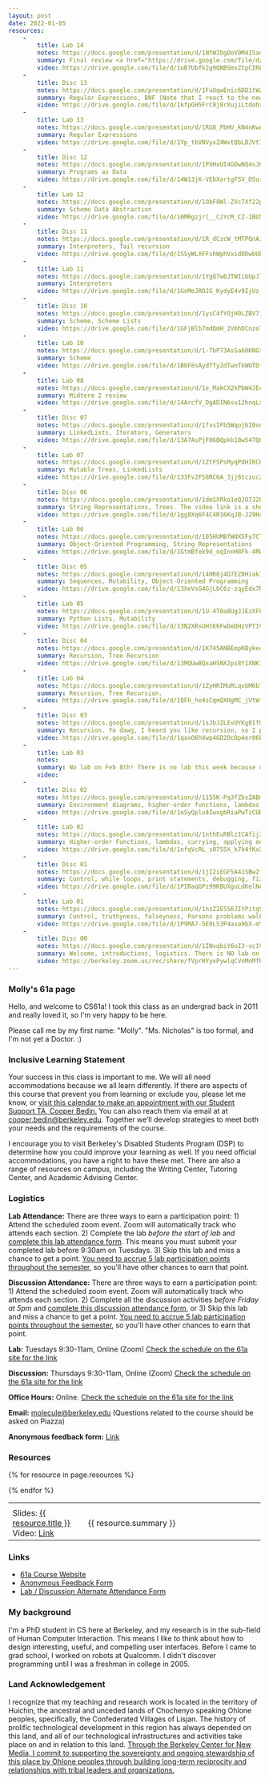 ```yaml
---
layout: post
date: 2022-01-05
resources:
    -
        title: Lab 14
        notes: https://docs.google.com/presentation/d/1NtWIDgOoV9M41SaqgR3k_ytgLANTb-wG8QNoAuQLhjc/edit?usp=sharing
        summary: Final review <a href="https://drive.google.com/file/d/1uHRH-7mgPZKsky1yTAn64opp9iky3vVI/view?usp=sharing">Zipped version of video, try this if the video link doesn't work</a>
        video: https://drive.google.com/file/d/1uB7Ubfk2g9QNBSmxZtpCIR8YDPTy5_3s/view?usp=sharing
    -
        title: Disc 13
        notes: https://docs.google.com/presentation/d/1FuOqwEnic6DD1tWZpyn0K6Kf6NvhIZxFnZAuY5EAer0/edit?usp=sharing
        summary: Regular Expressions, BNF (Note that I react to the news of the ongoing campus threat in the video recording)
        video: https://drive.google.com/file/d/1kfpGH5FrC9j8rXujiLtdohxY-EESBVF5/view?usp=sharing
    -
        title: Lab 13
        notes: https://docs.google.com/presentation/d/1RG8_PbHV_kN4nKwAJNrlE49CVKkXUEpbUzWLn7WYcdQ/edit?usp=sharing
        summary: Regular Expressions
        video: https://drive.google.com/file/d/1Yp_tbVNVyxZ4WxtQbLBJVt7saDkAcUIK/view?usp=sharing
    -
        title: Disc 12
        notes: https://docs.google.com/presentation/d/1PXHxUI4GDwNQ4sJHlLOLRu1OlVqspkA-yvqKnkSOXRY/edit?usp=sharing
        summary: Programs as Data
        video: https://drive.google.com/file/d/14W13jK-VEbXortgFSV_DSui4UNQTbjep/view?usp=sharing
    -
        title: Lab 12
        notes: https://docs.google.com/presentation/d/1ObF8Wl-ZVc7Xf22pAxqwKxrlYya0eIpF9L7WdBLt9us/edit?usp=sharing
        summary: Scheme Data Abstraction
        video: https://drive.google.com/file/d/10MRgzjrl__CzYcM_CZ-1BU5crsI_ayql/view?usp=sharing
    -
        title: Disc 11
        notes: https://docs.google.com/presentation/d/1R_dCzcW_tMTPQnAiV3ePEbT17F2F0m3I1qYkDi1QdPQ/edit?usp=sharing
        summary: Interpreters, Tail recursion
        video: https://drive.google.com/file/d/1SSyWLXFFshWphVxidODwbUEoJyVE6sp_/view?usp=sharing
    -
        title: Lab 11
        notes: https://docs.google.com/presentation/d/1YgQ7w6JTWIi6UpJliicDIu2Yq9NgedtN-oKTi3g__pg/edit?usp=sharing
        summary: Interpreters
        video: https://drive.google.com/file/d/1GoMeJROJG_KydyE4v9IjUz_Y_LobjL7b/view?usp=sharing
    -
        title: Disc 10
        notes: https://docs.google.com/presentation/d/1ysC4fYOjH9LZBV7iXfr6A2r2B-HQoDhupWuGvFcTkAg/edit?usp=sharing
        summary: Scheme, Scheme Lists
        video: https://drive.google.com/file/d/1GFjBlb7mdQmH_2VmhDCnzoT0IKUr-6nM/view?usp=sharing
    -
        title: Lab 10
        notes: https://docs.google.com/presentation/d/1-TbP73AsSa60KNGt5C5y-d_Vv5ll-Zz7zhAthV-OCBM/edit?usp=sharing
        summary: Scheme
        video: https://drive.google.com/file/d/1B0F8sAydTfy2dTwnTkWUTDf0IjtMdnF1/view?usp=sharing
    -
        title: Lab 08
        notes: https://docs.google.com/presentation/d/1e_MakCX2kPbW4JEcftbL7KTFHheXeJ3hhY1uzJ_pBno/edit?usp=sharing
        summary: Midterm 2 review
        video: https://drive.google.com/file/d/14ArcfV_DgADIN6su12hnqLxYOK4jLqvx/view?usp=sharing
    -
        title: Disc 07
        notes: https://docs.google.com/presentation/d/1fxsIFb5WqojbI0vnU7zA1lIkMEvZCCfe4UM_aNqLMFs/edit?usp=sharing
        summary: LinkedLists, Iterators, Generators
        video: https://drive.google.com/file/d/13A7AsPjFO6BQpkk18w547QG9Gve1jgZJ/view?usp=sharing
    -
        title: Lab 07
        notes: https://docs.google.com/presentation/d/1ZtFSPsMyqPdHIRCHCESQOlwlE5JuyU06lOmJ_DvEKoM/edit?usp=sharing
        summary: Mutable Trees, LinkedLists
        video: https://drive.google.com/file/d/133Fv2FS8RC6A_3jj6tczucZeFCkfXhTm/view?usp=sharing
    -
        title: Disc 06
        notes: https://docs.google.com/presentation/d/1dm1XRko1eQJO7J2Pm5hmWvJbRf2AYWsTppYYKqpTEGQ/edit?usp=sharing
        summary: String Representations, Trees. The video link is a short but detailed walk-thru of the tree recursion problem Height from Discussion 6. If you want to watch <a href="https://drive.google.com/file/d/1ge5mCc4ZNGb09cJGwxKIrA7DoGIvkaas/view?usp=sharing">the rest of discussion 6, that link is here.</a>
        video: https://drive.google.com/file/d/1gg8Xq6F4C4R16KqJB-J29Hah_O-ZYuhJ/view?usp=sharing
    -
        title: Lab 06
        notes: https://docs.google.com/presentation/d/105HUMBfWdX5Fy7CTGTuBprESWuEfD__Bnr75dVZVAoI/edit?usp=sharing
        summary: Object-Oriented Programming, String Representations
        video: https://drive.google.com/file/d/1GtmBfek9d_oqInnH8Fk-4RWFRNq_dBq-/view?usp=sharing
    -
        title: Disc 05
        notes: https://docs.google.com/presentation/d/140R8j4D7EZ8Hiak7pzJ6bOVIUimxF8i_CsDJr12Gz8A/edit?usp=sharing
        summary: Sequences, Mutability, Object-Oriented Programming
        video: https://drive.google.com/file/d/13XeVsG4GjLbC6z-zqyEdx7N3ojNocRNh/view?usp=sharing
    -
        title: Lab 05
        notes: https://docs.google.com/presentation/d/1U-4T0a8UgJJEzXF0fuHS6gbAdf57L3e6CZvzUwFQXBc/edit?usp=sharing
        summary: Python Lists, Mutability
        video: https://drive.google.com/file/d/13N2XRsUHtK6FwDeDHzVPT1VUnYTeuW0H/view?usp=sharing
    -
        title: Disc 04
        notes: https://docs.google.com/presentation/d/1K745ANBEmpKBykecTpnmXsw8PPXuhs5lCwcOz-Zn4Js/edit?usp=sharing
        summary: Recursion, Tree Recursion
        video: https://drive.google.com/file/d/13MQUwBQxaHSNX2ps8Y1XNKiN8niJ7d8F/view?usp=sharing
    -
        title: Lab 04
        notes: https://docs.google.com/presentation/d/1ZyHRIMuRLqvbM6blVKTX-wzAs8fPMrT8kQ3cXklX_94/edit?usp=sharing
        summary: Recursion, Tree Recursion.
        video: https://drive.google.com/file/d/1QFh_he4sCqmQXHgMC_jVtWfIipBvrjaw/view?usp=sharing
    -
        title: Disc 03
        notes: https://docs.google.com/presentation/d/1sJbJZLEvUYKg01fUfdqHPKFHhH3UFYgacWtjqM3Z59U/edit?usp=sharing
        summary: Recursion. Yo dawg, I heard you like recursion, so I put a function call to your function inside your function.
        video: https://drive.google.com/file/d/1qaxO6hXwp4GD2DcDp4er86bUQC4T72N3/view?usp=sharing
    -
        title: Lab 03
        notes:
        summary: No lab on Feb 8th! There is no lab this week because of the midterm. Good luck!
        video: 
    -
        title: Disc 02
        notes: https://docs.google.com/presentation/d/1155K-Pq3fZbsZABmAg4i5GjHuNJsDS6a6cKqu1Csdaw/edit?usp=sharing
        summary: Environment diagrams, higher-order functions, lambdas, currying. (2022-02-03)
        video: https://drive.google.com/file/d/1oSyQplu4IwxgbRiaPwTzCUDjsEWJFINx/view?usp=sharing
    -
        title: Lab 02
        notes: https://docs.google.com/presentation/d/1nthEuRBlzICAfij3dxb1rGfDexXZ7GXkGZaiEY254uo/edit?usp=sharing
        summary: Higher-order Functions, lambdas, currying, applying environment diagrams. (2022-02-01) 
        video: https://drive.google.com/file/d/1nfqVcRL_s8755X_k7k4fKxXq1YjKDJaX/view?usp=sharing
    -
        title: Disc 01
        notes: https://docs.google.com/presentation/d/1jI2iEGF5A41SBw2f8-k0WBsV_4HxMrN6vIGhEWA795c/edit?usp=sharing
        summary: Control, while loops, print statements, debugging, fizzbuzz (great interview prep). (2022-01-27)
        video: https://drive.google.com/file/d/1PIRaqGPz99KBUXguLdKelNA1ctcGsgVk/view?usp=sharing
    -
        title: Lab 01
        notes: https://docs.google.com/presentation/d/1nzZ2E556JIYPitg9HqjlehrY9A1gkiwmBQuOCgL8E34/edit?usp=sharing
        summary: Control, truthyness, falseyness, Parsons problems walk-through at the end. (2022-01-25)
        video: https://drive.google.com/file/d/1P9MA7-5E0L53P4asa9bX-mY5DnMh0_oD/view?usp=sharing
    -
        title: Disc 00
        notes: https://docs.google.com/presentation/d/1INvqbiY6oI3-vc1VoA1sjvi0x2HeZW2YCCTWCuxAvrs/edit?usp=sharing
        summary: Welcome, introductions, logistics. There is NO lab on Jan 18th.  We will be meeting for Discussion 0 on Thursday, 01/20 at 9:30 AM! All classes start Berkeley Time, so we will officially begin at 9:40am. You're welcome to join the link as early as 9:30 to say hello! (2022-01-20)
        video: https://berkeley.zoom.us/rec/share/fVprHYyxPywlqCVnMnMfRw1kexLcCLEMTc3zondvP3xkMfNarBEls0LewBxH9Dg9.CA1huYQNgMqQHOG1
---
```


### Molly's 61a page
Hello, and welcome to CS61a! I took this class as an undergrad back in 2011 and really loved it, so I'm very happy to be here.

Please call me by my first name: "Molly". "Ms. Nicholas" is too formal, and I'm not yet a Doctor. :)

### Inclusive Learning Statement
Your success in this class is important to me. We will all need accommodations because we all learn differently. If there are aspects of this course that prevent you from learning or exclude you, please let me know, or [visit this calendar to make an appointment with our Student Support TA, Cooper Bedin.](https://calendar.google.com/calendar/u/0/selfsched?sstoken=UUVzOUpFOXhkMElOfGRlZmF1bHR8MGE2NTQ0NWZiY2E1ZWZhNWYwNzk2YWEwMWU5MzllYWU) You can also reach them via email at at cooper.bedin@berkeley.edu. Together we’ll develop strategies to meet both your needs and the requirements of the course.

I encourage you to visit Berkeley's Disabled Students Program (DSP) to determine how you could improve your learning as well. If you need official accommodations, you have a right to have these met. There are also a range of resources on campus, including the Writing Center, Tutoring Center, and Academic Advising Center.

### Logistics

**Lab Attendance:** There are three ways to earn a participation point: 1) Attend the scheduled zoom event. Zoom will automatically track who attends each section. 2) Complete the lab _before the start of lab_ and [complete this lab attendance form](https://docs.google.com/forms/d/e/1FAIpQLSfHedn-v3htHa7PnS1wIp7E1QW6dUX0Zoz8GJXQ0JS0aZilfg/viewform?fbzx=-8626112325156323470). This means you must submit your completed lab before 9:30am on Tuesdays. 3) Skip this lab and miss a chance to get a point. [You need to accrue 5 lab participation points throughout the semester](https://cs61a.org/articles/about/#grading), so you'll have other chances to earn that point.

**Discussion Attendance:** There are three ways to earn a participation point: 1) Attend the scheduled zoom event. Zoom will automatically track who attends each section. 2) Complete all the discussion activities _before Friday at 5pm_ and [complete this discussion attendance form](https://docs.google.com/forms/d/e/1FAIpQLSfHedn-v3htHa7PnS1wIp7E1QW6dUX0Zoz8GJXQ0JS0aZilfg/viewform?fbzx=-8626112325156323470), or 3) Skip this lab and miss a chance to get a point. [You need to accrue 5 lab participation points throughout the semester](https://cs61a.org/articles/about/#grading), so you'll have other chances to earn that point.

**Lab:** Tuesdays 9:30-11am, Online (Zoom) [Check the schedule on the 61a site for the link](https://sections.cs61a.org/)

**Discussion:** Thursdays 9:30-11am, Online (Zoom) [Check the schedule on the 61a site for the link](https://sections.cs61a.org/)

**Office Hours:** Online. [Check the schedule on the 61a site for the link](https://cs61a.org/office-hours/)

**Email:** molecule@berkeley.edu (Questions related to the course should be asked on Piazza)

**Anonymous feedback form:** [Link](https://docs.google.com/forms/d/e/1FAIpQLScyaVvvtFsLy_Zd-V3sdKcIkcd98GLPeitklv-WOue9oJwVHA/viewform) 

### Resources
<table class='61a-resources' style="width:100%; border-spacing:1em;">
<tr class="resources">
    <th width="30%"></th>
    <th width="70%"></th>
</tr> <!-- end column def-->

{% for resource in page.resources %}
<tr class="resources">
    <td>Slides: <a href="{{resource.notes}}">{{ resource.title }}</a><br>
    Video: <a href="{{resource.video}}">Link</a></td>
    <td>{{ resource.summary }}</td>
</tr><!--end resource-->
{% endfor %}
</table> <!--end resources-->

### Links
- [61a Course Website](https://cs61a.org/)
- [Anonymous Feedback Form](https://docs.google.com/forms/d/e/1FAIpQLScyaVvvtFsLy_Zd-V3sdKcIkcd98GLPeitklv-WOue9oJwVHA/viewform)
- [Lab / Discussion Alternate Attendance Form](https://docs.google.com/forms/d/e/1FAIpQLSfHedn-v3htHa7PnS1wIp7E1QW6dUX0Zoz8GJXQ0JS0aZilfg/viewform?fbzx=-8626112325156323470)


### My background
I'm a PhD student in CS here at Berkeley, and my research is in the sub-field of Human Computer Interaction. This means I like to think about how to design interesting, useful, and compelling user interfaces. Before I came to grad school, I worked on robots at Qualcomm. I didn't discover programming until I was a freshman in college in 2005.


### Land Acknowledgement
I recognize that my teaching and research work is located in the territory of Huichin, the ancestral and unceded lands of Chochenyo speaking Ohlone peoples, specifically, the Confederated Villages of Lisjan. The history of prolific technological development in this region has always depended on this land, and all of our technological infrastructures and activities take place on and in relation to this land. [Through the Berkeley Center for New Media, I commit to supporting the sovereignty and ongoing stewardship of this place by Ohlone peoples through building long-term reciprocity and relationships with tribal leaders and organizations.​](http://bcnm.berkeley.edu/about)